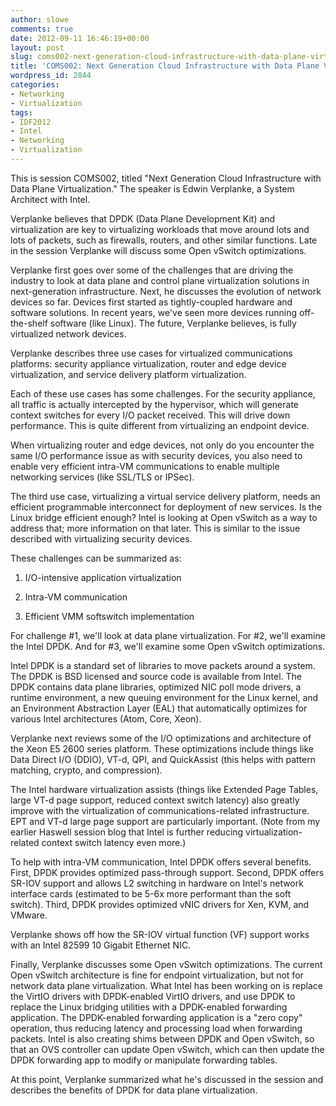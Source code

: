 ```yaml
---
author: slowe
comments: true
date: 2012-09-11 16:46:19+00:00
layout: post
slug: coms002-next-generation-cloud-infrastructure-with-data-plane-virtualization
title: 'COMS002: Next Generation Cloud Infrastructure with Data Plane Virtualization'
wordpress_id: 2844
categories:
- Networking
- Virtualization
tags:
- IDF2012
- Intel
- Networking
- Virtualization
---
```


This is session COMS002, titled "Next Generation Cloud Infrastructure with Data Plane Virtualization." The speaker is Edwin Verplanke, a System Architect with Intel.

Verplanke believes that DPDK (Data Plane Development Kit) and virtualization are key to virtualizing workloads that move around lots and lots of packets, such as firewalls, routers, and other similar functions. Late in the session Verplanke will discuss some Open vSwitch optimizations.

Verplanke first goes over some of the challenges that are driving the industry to look at data plane and control plane virtualization solutions in next-generation infrastructure. Next, he discusses the evolution of network devices so far. Devices first started as tightly-coupled hardware and software solutions. In recent years, we've seen more devices running off-the-shelf software (like Linux). The future, Verplanke believes, is fully virtualized network devices.

Verplanke describes three use cases for virtualized communications platforms: security appliance virtualization, router and edge device virtualization, and service delivery platform virtualization.

Each of these use cases has some challenges. For the security appliance, all traffic is actually intercepted by the hypervisor, which will generate context switches for every I/O packet received. This will drive down performance. This is quite different from virtualizing an endpoint device.

When virtualizing router and edge devices, not only do you encounter the same I/O performance issue as with security devices, you also need to enable very efficient intra-VM communications to enable multiple networking services (like SSL/TLS or IPSec).

The third use case, virtualizing a virtual service delivery platform, needs an efficient programmable interconnect for deployment of new services. Is the Linux bridge efficient enough? Intel is looking at Open vSwitch as a way to address that; more information on that later. This is similar to the issue described with virtualizing security devices.

These challenges can be summarized as:

1. I/O-intensive application virtualization

2. Intra-VM communication

3. Efficient VMM softswitch implementation

For challenge #1, we'll look at data plane virtualization. For #2, we'll examine the Intel DPDK. And for #3, we'll examine some Open vSwitch optimizations.

Intel DPDK is a standard set of libraries to move packets around a system. The DPDK is BSD licensed and source code is available from Intel. The DPDK contains data plane libraries, optimized NIC poll mode drivers, a runtime environment, a new queuing environment for the Linux kernel, and an Environment Abstraction Layer (EAL) that automatically optimizes for various Intel architectures (Atom, Core, Xeon).

Verplanke next reviews some of the I/O optimizations and architecture of the Xeon E5 2600 series platform. These optimizations include things like Data Direct I/O (DDIO), VT-d, QPI, and QuickAssist (this helps with pattern matching, crypto, and compression).

The Intel hardware virtualization assists (things like Extended Page Tables, large VT-d page support, reduced context switch latency) also greatly improve with the virtualization of communications-related infrastructure. EPT and VT-d large page support are particularly important. (Note from my earlier Haswell session blog that Intel is further reducing virtualization-related context switch latency even more.)

To help with intra-VM communication, Intel DPDK offers several benefits. First, DPDK provides optimized pass-through support. Second, DPDK offers SR-IOV support and allows L2 switching in hardware on Intel's network interface cards (estimated to be 5-6x more performant than the soft switch). Third, DPDK provides optimized vNIC drivers for Xen, KVM, and VMware.

Verplanke shows off how the SR-IOV virtual function (VF) support works with an Intel 82599 10 Gigabit Ethernet NIC.

Finally, Verplanke discusses some Open vSwitch optimizations. The current Open vSwitch architecture is fine for endpoint virtualization, but not for network data plane virtualization. What Intel has been working on is replace the VirtIO drivers with DPDK-enabled VirtIO drivers, and use DPDK to replace the Linux bridging utilities with a DPDK-enabled forwarding application. The DPDK-enabled forwarding application is a "zero copy" operation, thus reducing latency and processing load when forwarding packets. Intel is also creating shims between DPDK and Open vSwitch, so that an OVS controller can update Open vSwitch, which can then update the DPDK forwarding app to modify or manipulate forwarding tables.

At this point, Verplanke summarized what he's discussed in the session and describes the benefits of DPDK for data plane virtualization.
